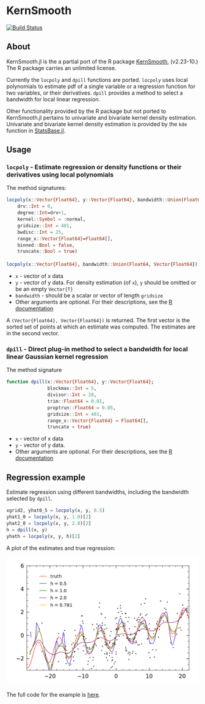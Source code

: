 # KernSmooth

[![Build Status](https://travis-ci.org/lendle/KernSmooth.jl.png)](https://travis-ci.org/lendle/KernSmooth.jl)

## About

KernSmooth.jl is the a partial port of the R package [KernSmooth](http://cran.r-project.org/web/packages/KernSmooth/index.html), (v2.23-10.)
The R package carries an unlimited license.

Currently the `locpoly` and `dpill` functions are ported.
`locpoly` uses local polynomials to estimate pdf of a single variable or a regression function for two variables, or their derivatives.
`dpill` provides a method to select a bandwidth for local linear regression.

Other functionality provided by the R package but not ported to KernSmooth.jl pertains to univariate and bivariate kernel density estimation.
Univariate and bivariate kernel density estimation is provided by the `kde` function in [StatsBase.jl](https://github.com/JuliaStats/StatsBase.jl/).

## Usage

### `locpoly` - Estimate regression or density functions or their derivatives using local polynomials

The method signatures:
```julia
locpoly(x::Vector{Float64}, y::Vector{Float64}, bandwidth::Union(Float64, Vector{Float64});
    drv::Int = 0,
    degree::Int=drv+1,
    kernel::Symbol = :normal,
    gridsize::Int = 401,
    bwdisc::Int = 25,
    range_x::Vector{Float64}=Float64[],
    binned::Bool = false,
    truncate::Bool = true)

locpoly(x::Vector{Float64}, bandwidth::Union(Float64, Vector{Float64}); args...)
```

* `x` - vector of x data
* `y` - vector of y data. For density estimation (of `x`), `y` should be omitted or be an empty `Vector{T}`
* `bandwidth` - should be a scalar or vector of length `gridsize`
* Other arguments are optional. For their descriptions, see the [R documentation](https://stat.ethz.ch/R-manual/R-devel/library/KernSmooth/html/locpoly.html)

A `(Vector{Float64}, Vector{Float64})` is returned.  The first vector is the sorted set of points at which an estimate was computed. The estimates are in the second vector.

### `dpill` - Direct plug-in method to select a bandwidth for local linear Gaussian kernel regression

The method signature
```julia
function dpill(x::Vector{Float64}, y::Vector{Float64};
               blockmax::Int = 5,
               divisor::Int = 20,
               trim::Float64 = 0.01,
               proptrun::Float64 = 0.05,
               gridsize::Int = 401,
               range_x::Vector{Float64} = Float64[],
               truncate = true)
```
* `x` - vector of x data
* `y` - vector of y data.
* Other arguments are optional. For their descriptions, see the [R documentation](https://stat.ethz.ch/R-manual/R-devel/library/KernSmooth/html/dpill.html)

## Regression example

Estimate regression using different bandwidths, including the bandwidth selected by `dpill`.

```julia
xgrid2, yhat0_5 = locpoly(x, y, 0.5)
yhat1_0 = locpoly(x, y, 1.0)[2]
yhat2_0 = locpoly(x, y, 2.0)[2]
h = dpill(x, y)
yhath = locpoly(x, y, h)[2]
```
<!-- file("scatter.png", height=400, width=600) -->
A plot of the estimates and true regression:

!["Scatter plot"](examples/scatter.png)

The full code for the example is [here](http://nbviewer.ipython.org/gist/lendle/9314892).


